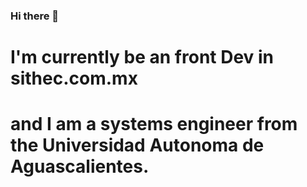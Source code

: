 ### Hi there 👋
# I'm currently be an front Dev in sithec.com.mx 

# and I am a systems engineer from the Universidad Autonoma de Aguascalientes.
